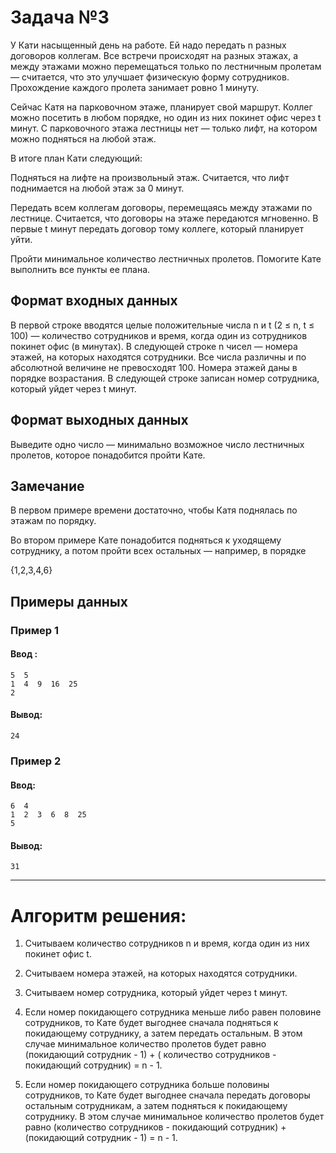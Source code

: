 # Задача №3

У Кати насыщенный день на работе. Ей надо передать n разных договоров коллегам.
Все встречи происходят на разных этажах, а между этажами можно перемещаться только
по лестничным пролетам — считается, что это улучшает физическую форму сотрудников.
Прохождение каждого пролета занимает ровно 1 минуту.

Сейчас Катя на парковочном этаже, планирует свой маршрут.
Коллег можно посетить в любом порядке, но один из них покинет офис через t минут.
С парковочного этажа лестницы нет — только лифт, на котором можно подняться на любой этаж.

В итоге план Кати следующий:

Подняться на лифте на произвольный этаж. Считается, что лифт поднимается на любой этаж за 0 минут.

Передать всем коллегам договоры, перемещаясь между этажами по лестнице.
Считается, что договоры на этаже передаются мгновенно.
В первые t минут передать договор тому коллеге, который планирует уйти.

Пройти минимальное количество лестничных пролетов.
Помогите Кате выполнить все пункты ее плана.



## Формат входных данных

В первой строке вводятся целые положительные числа n и t (2 ≤ n, t ≤ 100) 
— количество сотрудников и время, когда один из сотрудников покинет офис (в минутах).
В следующей строке n чисел — номера этажей, на которых находятся сотрудники.
Все числа различны и по абсолютной величине не превосходят 100.
Номера этажей даны в порядке возрастания.
В следующей строке записан номер сотрудника, который уйдет через t минут.



## Формат выходных данных

Выведите одно число — минимально возможное число лестничных пролетов, которое понадобится пройти Кате.

## Замечание

В первом примере времени достаточно, чтобы Катя поднялась по этажам по порядку.

Во втором примере Кате понадобится подняться к уходящему сотруднику, а потом пройти всех остальных — например, в порядке ﻿

{1,2,3,4,6}

## Примеры данных

### Пример 1

#### Ввод : 
    5  5
    1  4  9  16  25
    2   

#### Вывод:  
    24

### Пример 2

#### Ввод:
    6  4
    1  2  3  6  8  25
    5   
#### Вывод:
    31

---

# Алгоритм решения:

1. Считываем количество сотрудников n и время, когда один из них покинет офис t.

2. Считываем номера этажей, на которых находятся сотрудники.

3. Считываем номер сотрудника, который уйдет через t минут.

4. Если номер покидающего сотрудника меньше либо равен половине сотрудников, то Кате будет выгоднее сначала подняться к покидающему сотруднику, а затем передать остальным. В этом случае минимальное количество пролетов будет равно (покидающий сотрудник - 1) + ( количество сотрудников - покидающий сотрудник) = n - 1.

5. Если номер покидающего сотрудника больше половины сотрудников, то Кате будет выгоднее сначала передать договоры остальным сотрудникам, а затем подняться к покидающему сотруднику. В этом случае минимальное количество пролетов будет равно (количество сотрудников - покидающий сотрудник) + (покидающий сотрудник - 1) = n - 1.

